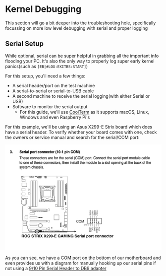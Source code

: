 # Kernel Debugging

This section will go a bit deeper into the troubleshooting hole, specifically focussing on more low level debugging with serial and proper logging

## Serial Setup

While optional, serial can be super helpful in grabbing all the important info flooding your PC. It's also the only way to properly log super early kernel panics(such as `[EB|#LOG:EXITBS:START]`)

For this setup, you'll need a few things:

* A serial header/port on the test machine
* A serial-to-serial or serial-to-USB cable
* A second machine to receive the serial logging(with either Serial or USB)
* Software to monitor the serial output
  * For this guide, we'll use [CoolTerm](https://freeware.the-meiers.org) as it supports macOS, Linux, Windows and even Raspberry Pi's

For this example, we'll be using an Asus X299-E Strix board which does have a serial header. To verify whether your board comes with one, check the owners or service manual and search for the serial/COM port:

![](../images/troubleshooting/kernel-debugging-md/serial-header.png)

As you can see, we have a COM port on the bottom of our motherboard and even provides us with a diagram for manually hooking up our serial pins if not using a [9/10 Pin Serial Header to DB9 adapter](https://www.startech.com/ca/Cables/Serial-Parallel-PS-2/DB9-DB25/1-Port-16in-DB9-Serial-Port-Bracket-to-10-Pin-Header-Low-Profile~PLATE9M16LP)
